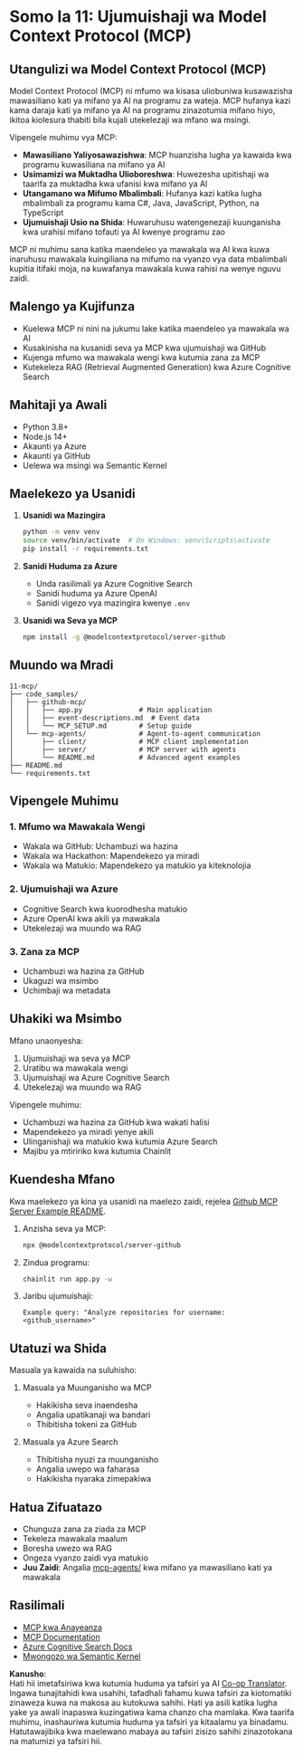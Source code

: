 <!--
CO_OP_TRANSLATOR_METADATA:
{
  "original_hash": "e255edb8423b34b4bba20263ef38f208",
  "translation_date": "2025-08-21T12:37:37+00:00",
  "source_file": "11-mcp/README.md",
  "language_code": "sw"
}
-->
# Somo la 11: Ujumuishaji wa Model Context Protocol (MCP)

## Utangulizi wa Model Context Protocol (MCP)

Model Context Protocol (MCP) ni mfumo wa kisasa uliobuniwa kusawazisha mawasiliano kati ya mifano ya AI na programu za wateja. MCP hufanya kazi kama daraja kati ya mifano ya AI na programu zinazotumia mifano hiyo, ikitoa kiolesura thabiti bila kujali utekelezaji wa mfano wa msingi.

Vipengele muhimu vya MCP:

- **Mawasiliano Yaliyosawazishwa**: MCP huanzisha lugha ya kawaida kwa programu kuwasiliana na mifano ya AI  
- **Usimamizi wa Muktadha Ulioboreshwa**: Huwezesha upitishaji wa taarifa za muktadha kwa ufanisi kwa mifano ya AI  
- **Utangamano wa Mifumo Mbalimbali**: Hufanya kazi katika lugha mbalimbali za programu kama C#, Java, JavaScript, Python, na TypeScript  
- **Ujumuishaji Usio na Shida**: Huwaruhusu watengenezaji kuunganisha kwa urahisi mifano tofauti ya AI kwenye programu zao  

MCP ni muhimu sana katika maendeleo ya mawakala wa AI kwa kuwa inaruhusu mawakala kuingiliana na mifumo na vyanzo vya data mbalimbali kupitia itifaki moja, na kuwafanya mawakala kuwa rahisi na wenye nguvu zaidi.

## Malengo ya Kujifunza
- Kuelewa MCP ni nini na jukumu lake katika maendeleo ya mawakala wa AI  
- Kusakinisha na kusanidi seva ya MCP kwa ujumuishaji wa GitHub  
- Kujenga mfumo wa mawakala wengi kwa kutumia zana za MCP  
- Kutekeleza RAG (Retrieval Augmented Generation) kwa Azure Cognitive Search  

## Mahitaji ya Awali
- Python 3.8+  
- Node.js 14+  
- Akaunti ya Azure  
- Akaunti ya GitHub  
- Uelewa wa msingi wa Semantic Kernel  

## Maelekezo ya Usanidi

1. **Usanidi wa Mazingira**  
   ```bash
   python -m venv venv
   source venv/bin/activate  # On Windows: venv\Scripts\activate
   pip install -r requirements.txt
   ```

2. **Sanidi Huduma za Azure**  
   - Unda rasilimali ya Azure Cognitive Search  
   - Sanidi huduma ya Azure OpenAI  
   - Sanidi vigezo vya mazingira kwenye `.env`  

3. **Usanidi wa Seva ya MCP**  
   ```bash
   npm install -g @modelcontextprotocol/server-github
   ```

## Muundo wa Mradi

```
11-mcp/
├── code_samples/
│   ├── github-mcp/
│   │   ├── app.py              # Main application
│   │   ├── event-descriptions.md  # Event data
│   │   └── MCP_SETUP.md        # Setup guide
│   └── mcp-agents/             # Agent-to-agent communication
│       ├── client/             # MCP client implementation
│       ├── server/             # MCP server with agents
│       └── README.md           # Advanced agent examples
├── README.md
└── requirements.txt
```

## Vipengele Muhimu

### 1. Mfumo wa Mawakala Wengi  
- Wakala wa GitHub: Uchambuzi wa hazina  
- Wakala wa Hackathon: Mapendekezo ya miradi  
- Wakala wa Matukio: Mapendekezo ya matukio ya kiteknolojia  

### 2. Ujumuishaji wa Azure  
- Cognitive Search kwa kuorodhesha matukio  
- Azure OpenAI kwa akili ya mawakala  
- Utekelezaji wa muundo wa RAG  

### 3. Zana za MCP  
- Uchambuzi wa hazina za GitHub  
- Ukaguzi wa msimbo  
- Uchimbaji wa metadata  

## Uhakiki wa Msimbo

Mfano unaonyesha:  
1. Ujumuishaji wa seva ya MCP  
2. Uratibu wa mawakala wengi  
3. Ujumuishaji wa Azure Cognitive Search  
4. Utekelezaji wa muundo wa RAG  

Vipengele muhimu:  
- Uchambuzi wa hazina za GitHub kwa wakati halisi  
- Mapendekezo ya miradi yenye akili  
- Ulinganishaji wa matukio kwa kutumia Azure Search  
- Majibu ya mtiririko kwa kutumia Chainlit  

## Kuendesha Mfano

Kwa maelekezo ya kina ya usanidi na maelezo zaidi, rejelea [Github MCP Server Example README](./code_samples/github-mcp/README.md).

1. Anzisha seva ya MCP:  
   ```bash
   npx @modelcontextprotocol/server-github
   ```

2. Zindua programu:  
   ```bash
   chainlit run app.py -w
   ```

3. Jaribu ujumuishaji:  
   ```
   Example query: "Analyze repositories for username: <github_username>"
   ```

## Utatuzi wa Shida

Masuala ya kawaida na suluhisho:  
1. Masuala ya Muunganisho wa MCP  
   - Hakikisha seva inaendesha  
   - Angalia upatikanaji wa bandari  
   - Thibitisha tokeni za GitHub  

2. Masuala ya Azure Search  
   - Thibitisha nyuzi za muunganisho  
   - Angalia uwepo wa faharasa  
   - Hakikisha nyaraka zimepakiwa  

## Hatua Zifuatazo
- Chunguza zana za ziada za MCP  
- Tekeleza mawakala maalum  
- Boresha uwezo wa RAG  
- Ongeza vyanzo zaidi vya matukio  
- **Juu Zaidi**: Angalia [mcp-agents/](../../../11-mcp/code_samples/mcp-agents) kwa mifano ya mawasiliano kati ya mawakala  

## Rasilimali
- [MCP kwa Anayeanza](https://aka.ms/mcp-for-beginners)  
- [MCP Documentation](https://github.com/microsoft/semantic-kernel/tree/main/python/semantic-kernel/semantic_kernel/connectors/mcp)  
- [Azure Cognitive Search Docs](https://learn.microsoft.com/azure/search/)  
- [Mwongozo wa Semantic Kernel](https://learn.microsoft.com/semantic-kernel/)  

**Kanusho**:  
Hati hii imetafsiriwa kwa kutumia huduma ya tafsiri ya AI [Co-op Translator](https://github.com/Azure/co-op-translator). Ingawa tunajitahidi kwa usahihi, tafadhali fahamu kuwa tafsiri za kiotomatiki zinaweza kuwa na makosa au kutokuwa sahihi. Hati ya asili katika lugha yake ya awali inapaswa kuzingatiwa kama chanzo cha mamlaka. Kwa taarifa muhimu, inashauriwa kutumia huduma ya tafsiri ya kitaalamu ya binadamu. Hatutawajibika kwa maelewano mabaya au tafsiri zisizo sahihi zinazotokana na matumizi ya tafsiri hii.